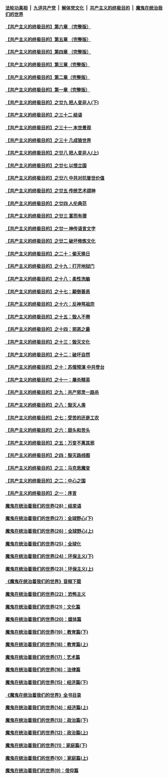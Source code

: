 

####  [法轮功真相](../../../../basic/blob/master/README.md?t=04011530) &nbsp;|&nbsp; [九评共产党](../../../../9ping.md/blob/master/README.md?t=04011530) &nbsp;|&nbsp; [解体党文化](../../../../jtdwh.md/blob/master/README.md?t=04011530)  &nbsp;|&nbsp; [共产主义的终极目的](../../../../gczydzjmd.md/blob/master/README.md?t=04011530) &nbsp;|&nbsp; [魔鬼在统治我们的世界](../../../../mgztzwmdsj.md/blob/master/README.md?t=04011530) 

#### [【共产主义的终极目的】第六章 （完整版）](../pages/nsc422/n11428913.md?t=04011530) 

#### [【共产主义的终极目的】第五章 （完整版）](../pages/nsc422/n11428912.md?t=04011530) 

#### [【共产主义的终极目的】第四章 （完整版）](../pages/nsc422/n11428907.md?t=04011530) 

#### [【共产主义的终极目的】第三章（完整版）](../pages/nsc422/n11428848.md?t=04011530) 

#### [【共产主义的终极目的】第二章（完整版）](../pages/nsc422/n11428831.md?t=04011530) 

#### [【共产主义的终极目的】第一章（完整版）](../pages/nsc422/n11417651.md?t=04011530) 

#### [【共产主义的终极目的】之廿九 把人变非人(下)](../pages/nsc422/n11344140.md?t=04011530) 

#### [【共产主义的终极目的】之三十二 结语](../pages/nsc422/n11360535.md?t=04011530) 

#### [【共产主义的终极目的】之三十一 末世景观](../pages/nsc422/n11351129.md?t=04011530) 

#### [【共产主义的终极目的】之三十 几成狼世界](../pages/nsc422/n11348280.md?t=04011530) 

#### [【共产主义的终极目的】之廿八 把人变非人(上)](../pages/nsc422/n11340492.md?t=04011530) 

#### [【共产主义的终极目的】之廿七 以恨立国](../pages/nsc422/n11336944.md?t=04011530) 

#### [【共产主义的终极目的】之廿六 中共对抗普世价值](../pages/nsc422/n11324785.md?t=04011530) 

#### [【共产主义的终极目的】之廿五 传统艺术颂神](../pages/nsc422/n11296396.md?t=04011530) 

#### [【共产主义的终极目的】之廿四 人伦典范](../pages/nsc422/n11296397.md?t=04011530) 

#### [【共产主义的终极目的】之廿三 富而有德](../pages/nsc422/n11283598.md?t=04011530) 

#### [【共产主义的终极目的】之廿一 神传语言文字](../pages/nsc422/n11263265.md?t=04011530) 

#### [【共产主义的终极目的】之廿二 破坏修炼文化](../pages/nsc422/n11245728.md?t=04011530) 

#### [【共产主义的终极目的】之二十：偷天换日](../pages/nsc422/n11238846.md?t=04011530) 

#### [【共产主义的终极目的】之十九：打开地狱门](../pages/nsc422/n11206376.md?t=04011530) 

#### [【共产主义的终极目的】之十八：柔性洗脑](../pages/nsc422/n11199994.md?t=04011530) 

#### [【共产主义的终极目的】之十七：颠倒善恶](../pages/nsc422/n11179782.md?t=04011530) 

#### [【共产主义的终极目的】之十六：反神骂祖宗](../pages/nsc422/n11166798.md?t=04011530) 

#### [【共产主义的终极目的】之十五：毁人不倦](../pages/nsc422/n11166792.md?t=04011530) 

#### [【共产主义的终极目的】之十四：邪恶之最](../pages/nsc422/n11150249.md?t=04011530) 

#### [【共产主义的终极目的】之十三：毁灭文化](../pages/nsc422/n11135227.md?t=04011530) 

#### [【共产主义的终极目的】之十二：破坏自然](../pages/nsc422/n11135214.md?t=04011530) 

#### [【共产主义的终极目的】之十：苏俄预演 中共登台](../pages/nsc422/n11118424.md?t=04011530) 

#### [【共产主义的终极目的】之十一：屠杀精英](../pages/nsc422/n11118442.md?t=04011530) 

#### [【共产主义的终极目的】之九：共产邪灵一路杀](../pages/nsc422/n11114139.md?t=04011530) 

#### [【共产主义的终极目的】之八：毁灭人类](../pages/nsc422/n11108503.md?t=04011530) 

#### [【共产主义的终极目的】之七：受苦的还是工农](../pages/nsc422/n11101809.md?t=04011530) 

#### [【共产主义的终极目的】之六：甜头和苦头](../pages/nsc422/n11096971.md?t=04011530) 

#### [【共产主义的终极目的】之五：万变不离其邪](../pages/nsc422/n11091285.md?t=04011530) 

#### [【共产主义的终极目的】之四：毁灭路线图](../pages/nsc422/n11086284.md?t=04011530) 

#### [【共产主义的终极目的】之三：马克思魔变](../pages/nsc422/n11061941.md?t=04011530) 

#### [【共产主义的终极目的】之二：中心之国](../pages/nsc422/n11047728.md?t=04011530) 

#### [【共产主义的终极目的】之一：序言](../pages/nsc422/n11086077.md?t=04011530) 

#### [魔鬼在统治着我们的世界(28)：结束语](../pages/nsc422/n10936246.md?t=04011530) 

#### [魔鬼在统治着我们的世界(27)：全球野心(下)](../pages/nsc422/n10928319.md?t=04011530) 

#### [魔鬼在统治着我们的世界(26)：全球野心(上)](../pages/nsc422/n10900318.md?t=04011530) 

#### [魔鬼在统治着我们的世界(25)：全球化](../pages/nsc422/n10788205.md?t=04011530) 

#### [魔鬼在统治着我们的世界(24)：环保主义(下)](../pages/nsc422/n10695307.md?t=04011530) 

#### [魔鬼在统治着我们的世界(23)：环保主义(上)](../pages/nsc422/n10688613.md?t=04011530) 

#### [《魔鬼在统治着我们的世界》音频下载](../pages/nsc422/n10635553.md?t=04011530) 

#### [魔鬼在统治着我们的世界(22)：恐怖主义](../pages/nsc422/n10614727.md?t=04011530) 

#### [魔鬼在统治着我们的世界(21)：文化篇](../pages/nsc422/n10597706.md?t=04011530) 

#### [魔鬼在统治着我们的世界(20)：媒体篇](../pages/nsc422/n10586579.md?t=04011530) 

#### [魔鬼在统治着我们的世界(19)：教育篇(下)](../pages/nsc422/n10564808.md?t=04011530) 

#### [魔鬼在统治着我们的世界(18)：教育篇(上)](../pages/nsc422/n10526970.md?t=04011530) 

#### [魔鬼在统治着我们的世界(17)：艺术篇](../pages/nsc422/n10499093.md?t=04011530) 

#### [魔鬼在统治着我们的世界(16)：法律篇](../pages/nsc422/n10485969.md?t=04011530) 

#### [魔鬼在统治着我们的世界(15)：经济篇(下)](../pages/nsc422/n10469975.md?t=04011530) 

#### [《魔鬼在统治着我们的世界》全书目录](../pages/nsc422/n10464261.md?t=04011530) 

#### [魔鬼在统治着我们的世界(14)：经济篇(上)](../pages/nsc422/n10457370.md?t=04011530) 

#### [魔鬼在统治着我们的世界(13)：政治篇(下)](../pages/nsc422/n10448270.md?t=04011530) 

#### [魔鬼在统治着我们的世界(12)：政治篇(上)](../pages/nsc422/n10444576.md?t=04011530) 

#### [魔鬼在统治着我们的世界(11)：家庭篇(下)](../pages/nsc422/n10440961.md?t=04011530) 

#### [魔鬼在统治着我们的世界(10)：家庭篇(上)](../pages/nsc422/n10435448.md?t=04011530) 

#### [魔鬼在统治着我们的世界(9)：信仰篇](../pages/nsc422/n10432159.md?t=04011530) 

